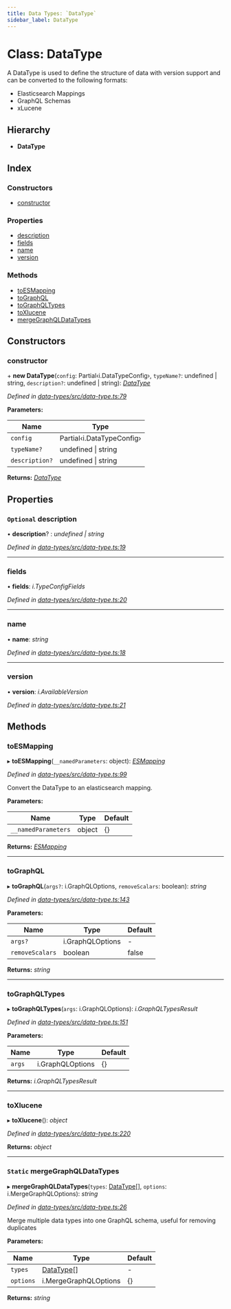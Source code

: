 ```yaml
---
title: Data Types: `DataType`
sidebar_label: DataType
---
```


# Class: DataType

A DataType is used to define the structure of data with version support
and can be converted to the following formats:

- Elasticsearch Mappings
- GraphQL Schemas
- xLucene

## Hierarchy

* **DataType**

## Index

### Constructors

* [constructor](datatype.md#constructor)

### Properties

* [description](datatype.md#optional-description)
* [fields](datatype.md#fields)
* [name](datatype.md#name)
* [version](datatype.md#version)

### Methods

* [toESMapping](datatype.md#toesmapping)
* [toGraphQL](datatype.md#tographql)
* [toGraphQLTypes](datatype.md#tographqltypes)
* [toXlucene](datatype.md#toxlucene)
* [mergeGraphQLDataTypes](datatype.md#static-mergegraphqldatatypes)

## Constructors

###  constructor

\+ **new DataType**(`config`: Partial‹i.DataTypeConfig›, `typeName?`: undefined | string, `description?`: undefined | string): *[DataType](datatype.md)*

*Defined in [data-types/src/data-type.ts:79](https://github.com/terascope/teraslice/blob/78714a985/packages/data-types/src/data-type.ts#L79)*

**Parameters:**

Name | Type |
------ | ------ |
`config` | Partial‹i.DataTypeConfig› |
`typeName?` | undefined &#124; string |
`description?` | undefined &#124; string |

**Returns:** *[DataType](datatype.md)*

## Properties

### `Optional` description

• **description**? : *undefined | string*

*Defined in [data-types/src/data-type.ts:19](https://github.com/terascope/teraslice/blob/78714a985/packages/data-types/src/data-type.ts#L19)*

___

###  fields

• **fields**: *i.TypeConfigFields*

*Defined in [data-types/src/data-type.ts:20](https://github.com/terascope/teraslice/blob/78714a985/packages/data-types/src/data-type.ts#L20)*

___

###  name

• **name**: *string*

*Defined in [data-types/src/data-type.ts:18](https://github.com/terascope/teraslice/blob/78714a985/packages/data-types/src/data-type.ts#L18)*

___

###  version

• **version**: *i.AvailableVersion*

*Defined in [data-types/src/data-type.ts:21](https://github.com/terascope/teraslice/blob/78714a985/packages/data-types/src/data-type.ts#L21)*

## Methods

###  toESMapping

▸ **toESMapping**(`__namedParameters`: object): *[ESMapping](../interfaces/esmapping.md)*

*Defined in [data-types/src/data-type.ts:99](https://github.com/terascope/teraslice/blob/78714a985/packages/data-types/src/data-type.ts#L99)*

Convert the DataType to an elasticsearch mapping.

**Parameters:**

Name | Type | Default |
------ | ------ | ------ |
`__namedParameters` | object |  {} |

**Returns:** *[ESMapping](../interfaces/esmapping.md)*

___

###  toGraphQL

▸ **toGraphQL**(`args?`: i.GraphQLOptions, `removeScalars`: boolean): *string*

*Defined in [data-types/src/data-type.ts:143](https://github.com/terascope/teraslice/blob/78714a985/packages/data-types/src/data-type.ts#L143)*

**Parameters:**

Name | Type | Default |
------ | ------ | ------ |
`args?` | i.GraphQLOptions | - |
`removeScalars` | boolean | false |

**Returns:** *string*

___

###  toGraphQLTypes

▸ **toGraphQLTypes**(`args`: i.GraphQLOptions): *i.GraphQLTypesResult*

*Defined in [data-types/src/data-type.ts:151](https://github.com/terascope/teraslice/blob/78714a985/packages/data-types/src/data-type.ts#L151)*

**Parameters:**

Name | Type | Default |
------ | ------ | ------ |
`args` | i.GraphQLOptions |  {} |

**Returns:** *i.GraphQLTypesResult*

___

###  toXlucene

▸ **toXlucene**(): *object*

*Defined in [data-types/src/data-type.ts:220](https://github.com/terascope/teraslice/blob/78714a985/packages/data-types/src/data-type.ts#L220)*

**Returns:** *object*

___

### `Static` mergeGraphQLDataTypes

▸ **mergeGraphQLDataTypes**(`types`: [DataType](datatype.md)[], `options`: i.MergeGraphQLOptions): *string*

*Defined in [data-types/src/data-type.ts:26](https://github.com/terascope/teraslice/blob/78714a985/packages/data-types/src/data-type.ts#L26)*

Merge multiple data types into one GraphQL schema, useful for removing duplicates

**Parameters:**

Name | Type | Default |
------ | ------ | ------ |
`types` | [DataType](datatype.md)[] | - |
`options` | i.MergeGraphQLOptions |  {} |

**Returns:** *string*
